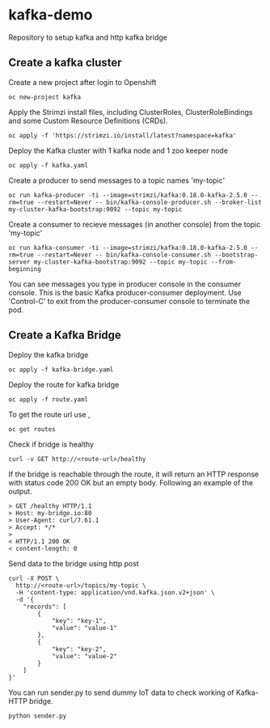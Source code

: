 # kafka-demo
Repository to setup kafka and http kafka bridge


## Create a kafka cluster 

Create a new project after login to Openshift

```
oc new-project kafka
```

Apply the Strimzi install files, including ClusterRoles, ClusterRoleBindings and some Custom Resource Definitions (CRDs).

```
oc apply -f 'https://strimzi.io/install/latest?namespace=kafka'
```

Deploy the Kafka cluster with 1 kafka node and 1 zoo keeper node

```
oc apply -f kafka.yaml
```

Create a producer to send messages to a topic names 'my-topic'

```
oc run kafka-producer -ti --image=strimzi/kafka:0.18.0-kafka-2.5.0 --rm=true --restart=Never -- bin/kafka-console-producer.sh --broker-list my-cluster-kafka-bootstrap:9092 --topic my-topic
```

Create a consumer to recieve messages (in another console) from the topic 'my-topic'

```
oc run kafka-consumer -ti --image=strimzi/kafka:0.18.0-kafka-2.5.0 --rm=true --restart=Never -- bin/kafka-console-consumer.sh --bootstrap-server my-cluster-kafka-bootstrap:9092 --topic my-topic --from-beginning
```

You can see messages you type in producer console in the consumer console. 
This is the basic Kafka producer-consumer deployment.
Use 'Control-C' to exit from the producer-consumer console to terminate the pod. 


## Create a Kafka Bridge

Deploy the kafka bridge

```
oc apply -f kafka-bridge.yaml
```

Deploy the route for kafka bridge

```
oc apply -f route.yaml
```

To get the route url use ,
```
oc get routes
```

Check if bridge is healthy
```
curl -v GET http://<route-url>/healthy
```

If the bridge is reachable through the route, it will return an HTTP response with status code 200 OK but an empty body. Following an example of the output.

```
> GET /healthy HTTP/1.1
> Host: my-bridge.io:80
> User-Agent: curl/7.61.1
> Accept: */*
> 
< HTTP/1.1 200 OK
< content-length: 0
```

Send data to the bridge using http post

```
curl -X POST \
  http://<route-url>/topics/my-topic \
  -H 'content-type: application/vnd.kafka.json.v2+json' \
  -d '{
    "records": [
        {
            "key": "key-1",
            "value": "value-1"
        },
        {
            "key": "key-2",
            "value": "value-2"
        }
    ]
}'
```

You can run sender.py to send dummy IoT data to check working of Kafka-HTTP bridge. 

```
python sender.py
```


